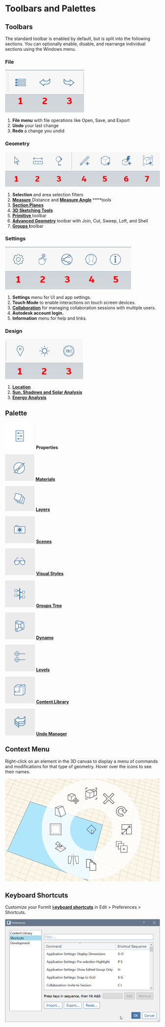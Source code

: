 # Toolbars and Palettes

## Toolbars

The standard toolbar is enabled by default, but is split into the following sections. You can optionally enable, disable, and rearrange individual sections using the Windows menu.

### File

![](../.gitbook/assets/file_tools.png)

1. **File menu** with file operations like Open, Save, and Export
2. **Undo** your last change
3. **Redo** a change you undid

### Geometry

![](../.gitbook/assets/geometry_tools.png)

1. **Selection** and area selection filters
2. [**Measure** ](../tool-library/measure-tool.md)Distance and [**Measure Angle**](../tool-library/measure-angle-tool.md) ****tools
3. [**Section Planes**](../tool-library/section-planes.md)
4. [**3D Sketching Tools**](../building-the-farnsworth-house/3d-sketching.md)
5. [**Primitive** ](../tool-library/place-primitive-object.md)toolbar
6. [**Advanced Geometry**](../building-the-farnsworth-house/advanced-modeling.md) toolbar with Join, Cut, Sweep, Loft, and Shell
7. [**Groups** ](../tool-library/groups.md)**t**oolbar

### Settings

![](../.gitbook/assets/settings_tools.png)

1. **Settings** menu for UI and app settings.
2. **Touch Mode** to enable interactions on touch screen devices.
3. [**Collaboration**](../tool-library/collaboration.md) for managing collaboration sessions with multiple users.
4. **Autodesk account login.**
5. **Information** menu for help and links.

### Design

![](../.gitbook/assets/design_tools.png)

1. [**Location** ](../tool-library/setting-location.md)
2. [**Sun, Shadows and Solar Analysis**](../tool-library/solar-analysis.md)
3. [**Energy Analysis**](../tool-library/energy-analysis.md)

## Palette

![](../.gitbook/assets/palette01_properties.png) **Properties**

![](../.gitbook/assets/palette02_materials.png) [**Materials**](../tool-library/materials.md)

![](../.gitbook/assets/palette03_layers.png) [**Layers**](../tool-library/layers.md)

![](../.gitbook/assets/palette04_scenes.png) [**Scenes**](../tool-library/scenes.md)

![](../.gitbook/assets/palette05_visual_styles.png) [**Visual Styles**](../tool-library/visual-styles.md)

![](../.gitbook/assets/palette06_groups.png) [**Groups Tree**](../tool-library/groups-tree.md)

![](../.gitbook/assets/palette07_dynamo.png) [**Dynamo**](../tool-library/dynamo.md)

![](../.gitbook/assets/palette08_levels.png) [**Levels**](../tool-library/levels-and-area.md)

![](../.gitbook/assets/palette09_content.png) [**Content Library**](../tool-library/content-library.md)

![](../.gitbook/assets/palette10_undo.png) [**Undo Manager**](https://github.com/FormIt3D/autodesk-formit-360-windows-help/tree/c377e7b8a3b8e43e684321d0b7de867608d317a3/tool-library/undo-manager.md)

## Context Menu

Right-click on an element in the 3D canvas to display a menu of commands and modifications for that type of geometry. Hover over the icons to see their names.

![](../.gitbook/assets/contextmenu_intro.png)

## Keyboard Shortcuts

Customize your FormIt [k**eyboard shortcuts**](../appendix/keyboard-shortcuts.md) in Edit &gt; Preferences &gt; Shortcuts.

![](../.gitbook/assets/keyboardshortcuts.png)

